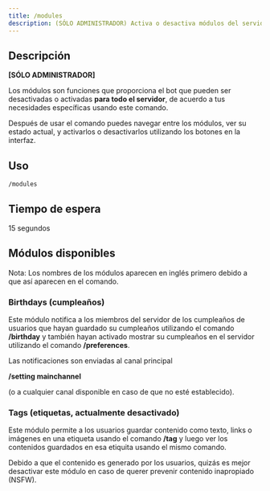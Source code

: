 ```yaml
---
title: /modules
description: (SÓLO ADMINISTRADOR) Activa o desactiva módulos del servidor.
---
```


## Descripción
**[SÓLO ADMINISTRADOR]** 

Los módulos son funciones que proporciona el bot que pueden ser desactivadas o activadas **para todo el servidor**, de acuerdo a tus necesidades específicas usando este comando.

Después de usar el comando puedes navegar entre los módulos, ver su estado actual, y activarlos o desactivarlos utilizando los botones en la interfaz.

## Uso

`/modules`


## Tiempo de espera

15 segundos

## Módulos disponibles

Nota: Los nombres de los módulos aparecen en inglés primero debido a que así aparecen en el comando.

### Birthdays (cumpleaños)

Este módulo notifica a los miembros del servidor de los cumpleaños de usuarios que hayan guardado su cumpleaños utilizando el comando **/birthday** y también hayan activado mostrar su cumpleaños
en el servidor utilizando el comando **/preferences**.

Las notificaciones son enviadas al canal principal

**/setting mainchannel**

(o a cualquier canal disponible en caso de que no esté establecido).

### Tags (etiquetas, actualmente desactivado)

Este módulo permite a los usuarios guardar contenido como texto, links o imágenes en una etiqueta usando el comando **/tag** y luego ver los contenidos guardados en esa etiquita usando el mismo comando.

Debido a que el contenido es generado por los usuarios, quizás es mejor desactivar este módulo en caso de querer prevenir contenido inapropiado (NSFW).